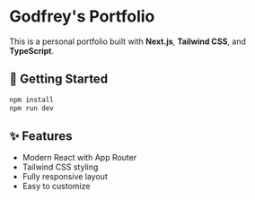 
# Godfrey's Portfolio

This is a personal portfolio built with **Next.js**, **Tailwind CSS**, and **TypeScript**.

## 🚀 Getting Started

```bash
npm install
npm run dev
```

## ✨ Features

- Modern React with App Router
- Tailwind CSS styling
- Fully responsive layout
- Easy to customize
